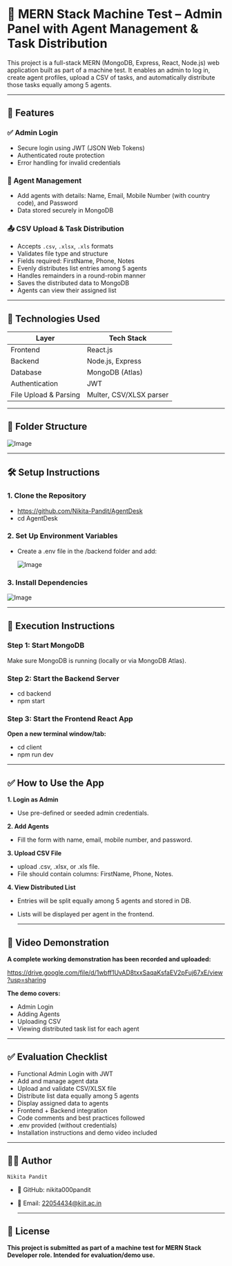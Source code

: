 # 🧠 MERN Stack Machine Test – Admin Panel with Agent Management & Task Distribution

This project is a full-stack MERN (MongoDB, Express, React, Node.js) web application built as part of a machine test. It enables an admin to log in, create agent profiles, upload a CSV of tasks, and automatically distribute those tasks equally among 5 agents.

---

## 🚀 Features

### ✅ Admin Login
- Secure login using JWT (JSON Web Tokens)
- Authenticated route protection
- Error handling for invalid credentials

### 👥 Agent Management
- Add agents with details: Name, Email, Mobile Number (with country code), and Password
- Data stored securely in MongoDB

### 📤 CSV Upload & Task Distribution
- Accepts `.csv`, `.xlsx`, `.xls` formats
- Validates file type and structure
- Fields required: FirstName, Phone, Notes
- Evenly distributes list entries among 5 agents
- Handles remainders in a round-robin manner
- Saves the distributed data to MongoDB
- Agents can view their assigned list

---

## 🧾 Technologies Used

| Layer        | Tech Stack       |
|--------------|------------------|
| Frontend     | React.js         |
| Backend      | Node.js, Express |
| Database     | MongoDB (Atlas)  |
| Authentication | JWT             |
| File Upload & Parsing | Multer, CSV/XLSX parser |

---

## 📂 Folder Structure

![Image](https://github.com/user-attachments/assets/f0d468b3-843a-4a10-88ea-9d70b3968a6e)

---

## 🛠️ Setup Instructions

### 1. Clone the Repository

- https://github.com/Nikita-Pandit/AgentDesk
- cd AgentDesk

### 2. Set Up Environment Variables

- Create a .env file in the /backend folder and add:
  
  ![Image](https://github.com/user-attachments/assets/25dc8289-e1a9-4a74-9e68-c7d7205791e6)

### 3. Install Dependencies

![Image](https://github.com/user-attachments/assets/6e3a356a-0afd-4576-8eb8-aaf157ef685a)

---

## 🚀 Execution Instructions

### Step 1: Start MongoDB

Make sure MongoDB is running (locally or via MongoDB Atlas).

### Step 2: Start the Backend Server

- cd backend
- npm start

### Step 3: Start the Frontend React App

**Open a new terminal window/tab:**
- cd client
- npm run dev

---

## ✅ How to Use the App

**1. Login as Admin**
- Use pre-defined or seeded admin credentials.
  
**2. Add Agents**
- Fill the form with name, email, mobile number, and password.
  
**3. Upload CSV File**
- upload .csv, .xlsx, or .xls file.
- File should contain columns: FirstName, Phone, Notes.
  
 **4. View Distributed List**
- Entries will be split equally among 5 agents and stored in DB.
- Lists will be displayed per agent in the frontend.
  
  ---
  
## 🎥 Video Demonstration

**A complete working demonstration has been recorded and uploaded:**

https://drive.google.com/file/d/1wbff1UvAD8txxSaqaKsfaEV2pFuj67xE/view?usp=sharing

**The demo covers:**
- Admin Login
- Adding Agents
- Uploading CSV
- Viewing distributed task list for each agent

----

## ✅ Evaluation Checklist
-  Functional Admin Login with JWT
- Add and manage agent data
- Upload and validate CSV/XLSX file
- Distribute list data equally among 5 agents
- Display assigned data to agents
- Frontend + Backend integration
- Code comments and best practices followed
- .env provided (without credentials)
- Installation instructions and demo video included

---

## 👩‍💻 Author

``Nikita Pandit``
- 🔗 GitHub: nikita000pandit
- 📧 Email: 22054434@kiit.ac.in

  ---

## 📄 License

**This project is submitted as part of a machine test for MERN Stack Developer role. Intended for evaluation/demo use.**

  



  

